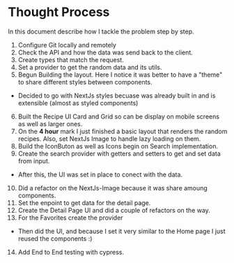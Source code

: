# Thought Process

In this document describe how I tackle the problem step by step.

1. Configure Git locally and remotely
2. Check the API and how the data was send back to the client.
3. Create types that match the request.
4. Set a provider to get the random data and its utils.
5. Begun Building the layout. Here I notice it was better to have a "theme" to share different styles between components.
  - Decided to go with NextJs styles becuase was already built in and is extensible (almost as styled components)
6. Built the Recipe UI Card and Grid so can be display on mobile screens as well as larger ones.
7. On the **4 hour** mark I just finished a basic layout that renders the random recipes. Also, set NextJs Image to handle lazy loading on them.
8. Build the IconButon as well as Icons begin on Search implementation.
9. Create the search provider with getters and setters to get and set data from input.
  - After this, the UI was set in place to conect with the data.
10. Did a refactor on the NextJs-Image because it was share amoung components.
11. Set the enpoint to get data for the detail page.
12. Create the Detail Page UI and did a couple of refactors on the way.
13. For the Favorites create the provider
  - Then did the UI, and because I set it very similar to the Home page I just reused the components :)
14. Add End to End testing with cypress.

